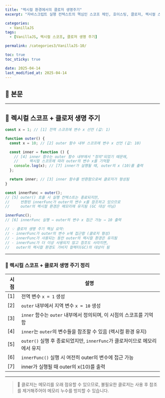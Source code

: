 ```yaml
---
title: "렉시컬 환경에서의 클로저 생명주기"
excerpt: "자바스크립트 실행 컨텍스트의 핵심인 스코프 체인, 호이스팅, 클로저, 렉시컬 스코프를 실제 예제와 함께 설명합니다."

categories:
  - VanillaJS
tags:
  - [VanillaJS, 렉시컬 스코프, 클로저 생명 주기]

permalink: /categories3/VanillaJS-10/

toc: true
toc_sticky: true

date: 2025-04-14
last_modified_at: 2025-04-14
---
```


## 🦥 본문

---

## 🧭 렉시컬 스코프 + 클로저 생명 주기

```js
const x = 1; // [1] 전역 스코프에 변수 x 선언 (값: 1)

function outer() {
  const x = 10; // [2] outer 함수 내부 스코프에 변수 x 선언 (값: 10)

  const inner = function () {
    // [4] inner 함수는 outer 함수 내부에서 "정의"되었기 때문에,
    //     렉시컬 스코프에 따라 outer의 변수 x를 기억함
    console.log(x); // [7] inner가 실행될 때, outer의 x (10)를 출력
  };

  return inner; // [3] inner 함수를 반환함으로써 클로저가 형성됨
}

const innerFunc = outer();
// [5] outer() 호출 시 실행 컨텍스트는 종료되지만,
//     반환된 innerFunc가 outer의 변수 x를 참조하고 있으므로
//     outer의 렉시컬 환경은 메모리에 유지됨 (GC 대상 아님)

innerFunc();
// [6] innerFunc 실행 → outer의 변수 x 접근 가능 → 10 출력

// 💡 클로저 생명 주기 핵심 요약:
// - innerFunc가 outer의 변수 x에 접근함 (클로저 형성)
// - innerFunc가 사용되는 동안 outer의 렉시컬 환경은 유지됨
// - innerFunc가 더 이상 사용되지 않고 참조도 사라지면,
//   outer의 렉시컬 환경도 가비지 컬렉터(GC)의 대상이 됨
```

---

### 📌 렉시컬 스코프 + 클로저 생명 주기 정리

| 시점 | 설명                                                                       |
| ---- | -------------------------------------------------------------------------- |
| [1]  | 전역 변수 `x = 1` 생성                                                     |
| [2]  | `outer` 내부에서 지역 변수 `x = 10` 생성                                   |
| [3]  | `inner` 함수는 `outer` 내부에서 정의되며, 이 시점의 스코프를 기억함        |
| [4]  | `inner`는 `outer`의 변수들을 참조할 수 있음 (렉시컬 환경 유지)             |
| [5]  | `outer()` 실행 후 종료되었지만, `innerFunc`가 클로저이므로 메모리에서 유지 |
| [6]  | `innerFunc()` 실행 시 여전히 outer의 변수에 접근 가능                      |
| [7]  | inner가 실행될 때 outer의 x(10)를 출력                                     |

---

> 📌 클로저는 메모리를 오래 점유할 수 있으므로, 불필요한 클로저는 사용 후 참조를 제거해주어야 메모리 누수를 방지할 수 있습니다.
